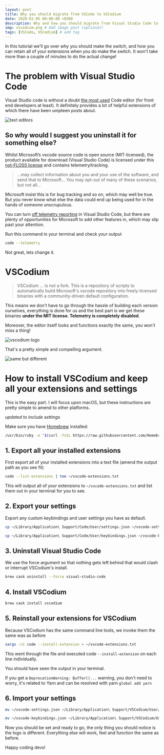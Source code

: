 ```yaml
---
layout: post
title: Why you should migrate from VSCode to VSCodium
date: 2020-01-05 00:00:00 +0300
description: Why and how you should migrate from Visual Studio Code to VSCodium
img: vscodium.png # Add image post (optional)
tags: [VSCode, VSCodium] # add tag
---
```

In this tutorial we'll go over why you should make the switch, and how you can retain all of your extensions when you do make the switch. It won't take more than a couple of minutes to do the actual change!

# The problem with Visual Studio Code
Visual Studio code is without a doubt [the most used](https://2019.stateofjs.com/other-tools/#text_editors) Code editor (for front end developers at least). It definitely provides a lot of helpful extensions of which there have been umpteen posts about.

![text editors](https://res.cloudinary.com/practicaldev/image/fetch/s--GSHJpZx0--/c_limit%2Cf_auto%2Cfl_progressive%2Cq_auto%2Cw_880/https://2019.stateofjs.com/images/captures/text_editors.png)

## So why would I suggest you uninstall it for something else?
Whilst Microsoft’s vscode source code is open source (MIT-licensed), the product available for download (Visual Studio Code) is licensed under this [not-FLOSS license](https://code.visualstudio.com/license) and contains telemetry/tracking.

> ...may collect information about you and your use of the software, and send that to Microsoft... You may opt-out of many of these scenarios, but not all...

Microsoft insist this is for bug tracking and so on, which may well be true. But you never know what else the data could end up being used for in the hands of someone unscrupulous.

You can turn [off telemetry reporting](https://code.visualstudio.com/docs/getstarted/telemetry#_disable-telemetry-reporting) in Visual Studio Code, but there are plenty of opportunities for Microsoft to add other features in, which may slip past your attention.

Run this command in your terminal and check your output
```bash
code --telemetry
```
Not great, lets change it.

# VSCodium
> VSCodium ... is not a fork. This is a repository of scripts to automatically build Microsoft's vscode repository into freely-licensed binaries with a community-driven default configuration.

This means we don't have to go through the hassle of building each version ourselves, everything is done for us and the best part is we get these binaries **under the MIT license. Telemetry is completely disabled**.

Moreover, the editor itself looks and functions exactly the same, you won't miss a thing!

![vscodium logo](https://res.cloudinary.com/practicaldev/image/fetch/s--XyP_pYce--/c_limit%2Cf_auto%2Cfl_progressive%2Cq_auto%2Cw_880/https://i.imgur.com/nuKSg5v.png)

That's a pretty simple and compelling argument.

![same but different](https://i.giphy.com/media/C6JQPEUsZUyVq/giphy.gif)

# How to install VSCodium and keep all your extensions and settings

This is the easy part. I will focus upon macOS, but these instructions are pretty simple to amend to other platforms.

*updated to include settings*

Make sure you have [Homebrew](https://brew.sh/) installed:
```bash
/usr/bin/ruby -e "$(curl -fsSL https://raw.githubusercontent.com/Homebrew/install/master/install)"
```
## 1. Export all your installed extensions
First export all of your installed extensions into a text file (amend the output path as you see fit)
```bash
code --list-extensions | tee ~/vscode-extensions.txt
```
This will output all of your extensions to `~/vscode-extensions.txt` and list them out in your terminal for you to see.

## 2. Export your settings
Export any custom keybindings and user settings you have as default.
```bash
cp ~/Library/Application\ Support/Code/User/settings.json ~/vscode-settings.json

cp ~/Library/Application\ Support/Code/User/keybindings.json ~/vscode-keybindings.json
```
## 3. Uninstall Visual Studio Code
We use the force argument so that nothing gets left behind that would clash or interrupt VSCodium's install.
```bash
brew cask uninstall --force visual-studio-code
```
## 4. Install VSCodium
```bash
brew cask install vscodium
```

## 5. Reinstall your extensions for VSCodium
Because VSCodium has the same command line tools, we invoke them the same was as before
```bash
xargs -n1 code --install-extension < ~/vscode-extensions.txt
```
This went through the file and executed code `--install-extension` on each line individually.

You should have seen the output in your terminal.

If you get a `DeprecationWarning: Buffer()...` warning, you don't need to worry, it's related to Yarn and can be resolved with yarn `global add yarn`

## 6. Import your settings
```bash
mv ~/vscode-settings.json ~/Library/Application\ Support/VSCodium/User/settings.json

mv ~/vscode-keybindings.json ~/Library/Application\ Support/VSCodium/User/keybindings.json
```
Now you should be set and ready to go, the only thing you should notice is the logo is different. Everything else will work, feel and function the same as before.

Happy coding devs!